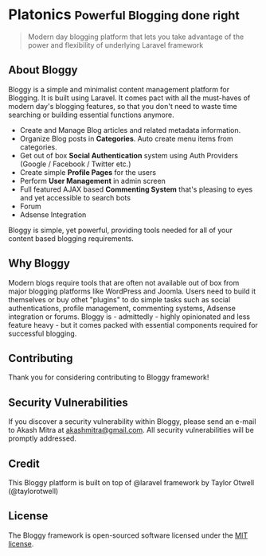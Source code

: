 <p align="center">
	<h1>Platonics <small>Powerful Blogging done right</small></h1>
</p>

<blockquote>Modern day blogging platform that lets you take advantage of the power and flexibility of underlying Laravel  framework</blockquote>

## About Bloggy

Bloggy is a simple and minimalist content management platform for Blogging. It is built using Laravel. It comes pact with all the must-haves of modern day's blogging features, so that you don't need to waste time searching or building essential functions anymore.

- Create and Manage Blog articles and related metadata information.
- Organize Blog posts in **Categories**. Auto create menu items from categories.
- Get out of box **Social Authentication** system using Auth Providers (Google / Facebook / Twitter etc.)
- Create simple **Profile Pages** for the users
- Perform **User Management** in admin screen
- Full featured AJAX based **Commenting System** that's pleasing to eyes and yet accessible to search bots
- Forum 
- Adsense Integration

Bloggy is simple, yet powerful, providing tools needed for all of your content based blogging requirements. 

## Why Bloggy

Modern blogs require tools that are often not available out of box from major blogging platforms like WordPress and Joomla. Users need to build it themselves or buy othet "plugins" to do simple tasks such as social authentications, profile management, commenting systems, Adsense integration or forums. Bloggy is - admittedly - highly opinionated and less feature heavy - but it comes packed with essential components required for successful blogging.

## Contributing

Thank you for considering contributing to Bloggy framework! 

## Security Vulnerabilities

If you discover a security vulnerability within Bloggy, please send an e-mail to Akash Mitra at akashmitra@gmail.com. All security vulnerabilities will be promptly addressed.

## Credit
This Bloggy platform is built on top of @laravel framework by Taylor Otwell (@taylorotwell)

## License

The Bloggy framework is open-sourced software licensed under the [MIT license](http://opensource.org/licenses/MIT).

